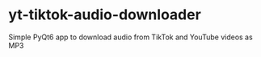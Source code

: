 # yt-tiktok-audio-downloader
Simple PyQt6 app to download audio from TikTok and YouTube videos as MP3
